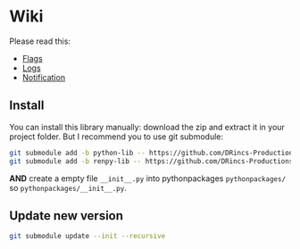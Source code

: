 # Wiki
Please read this:
* [Flags](Flags)
* [Logs](Logs)
* [Notification](Notification)

## Install
You can install this library manually: download the zip and extract it in your project folder.
But I recommend you to use git submodule:
```bash
git submodule add -b python-lib -- https://github.com/DRincs-Productions/renpy-utility-lib 'pythonpackages/renpy_utility'
git submodule add -b renpy-lib -- https://github.com/DRincs-Productions/renpy-utility-lib 'game/renpy_utility_tool'
```

**AND** create a empty file `__init__.py` into pythonpackages `pythonpackages/` so `pythonpackages/__init__.py`.

## Update new version
```bash
git submodule update --init --recursive
```
